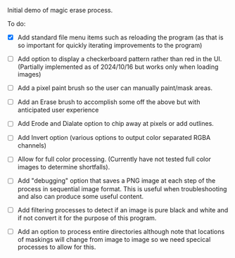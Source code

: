 Initial demo of magic erase process.

To do:

- [x] Add standard file menu items such as reloading the program (as that is so important for quickly iterating improvements to the program)

- [ ] Add option to display a checkerboard pattern rather than red in the UI.  (Partially implemented as of 2024/10/16 but works only when loading images)

- [ ] Add a pixel paint brush so the user can manually paint/mask areas.

- [ ] Add an Erase brush to accomplish some off the above but with anticipated user experience

- [ ] Add Erode and Dialate option to chip away at pixels or add outlines.

- [ ] Add Invert option (various options to output color separated RGBA channels)

- [ ] Allow for full color processing.  (Currently have not tested full color images to determine shortfalls).

- [ ] Add "debugging" option that saves a PNG image at each step of the process in sequential image format.  This is useful when troubleshooting and also can produce some useful content.

- [ ] Add filtering processes to detect if an image is pure black and white and if not convert it for the purpose of this program.

- [ ] Add an option to process entire directories although note that locations of maskings will change from image to image so we need specical processes to allow for this.
